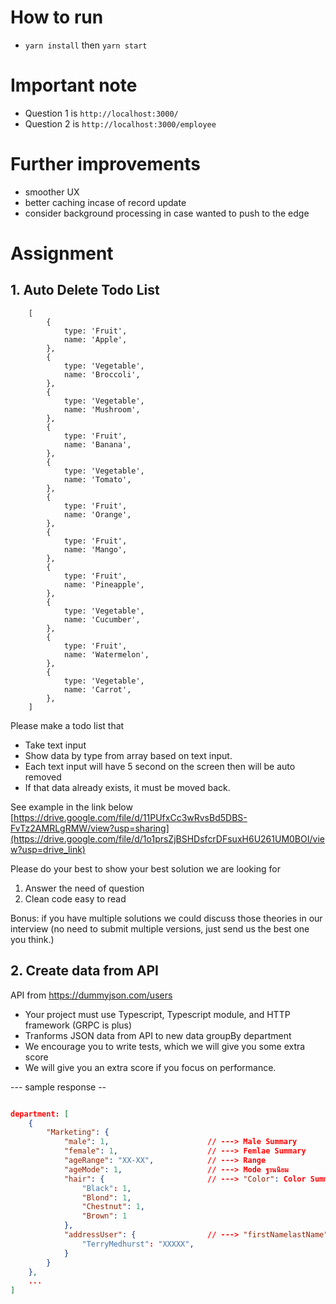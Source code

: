 # How to run
- `yarn install` then `yarn start`

# Important note
- Question 1 is `http://localhost:3000/`
- Question 2 is `http://localhost:3000/employee`

# Further improvements
- smoother UX
- better caching incase of record update
- consider background processing in case wanted to push to the edge

# Assignment

## 1. Auto Delete Todo List

```
    [
        {
            type: 'Fruit',
            name: 'Apple',
        },
        {
            type: 'Vegetable',
            name: 'Broccoli',
        },
        {
            type: 'Vegetable',
            name: 'Mushroom',
        },
        {
            type: 'Fruit',
            name: 'Banana',
        },
        {
            type: 'Vegetable',
            name: 'Tomato',
        },
        {
            type: 'Fruit',
            name: 'Orange',
        },
        {
            type: 'Fruit',
            name: 'Mango',
        },
        {
            type: 'Fruit',
            name: 'Pineapple',
        },
        {
            type: 'Vegetable',
            name: 'Cucumber',
        },
        {
            type: 'Fruit',
            name: 'Watermelon',
        },
        {
            type: 'Vegetable',
            name: 'Carrot',
        },
    ]
```

Please make a todo list that
- Take text input
- Show data by type from array based on text input.
- Each text input will have 5 second on the screen then will be auto removed
- If that data already exists, it must be moved back.

See example in the link below
[https://drive.google.com/file/d/11PUfxCc3wRvsBd5DBS-FvTz2AMRLgRMW/view?usp=sharing](https://drive.google.com/file/d/1o1prsZjBSHDsfcrDFsuxH6U261UM0BOI/view?usp=drive_link)

Please do your best to show your best solution
we are looking for
1. Answer the need of question
2. Clean code easy to read

Bonus: if you have multiple solutions we could discuss those theories in our interview (no need to submit multiple versions, just send us the best one you think.)

## 2. Create data from API 

API from <https://dummyjson.com/users>

- Your project must use Typescript, Typescript module, and HTTP framework (GRPC is plus)
- Tranforms JSON data from API to new data groupBy department
- We encourage you to write tests, which we will give you some extra score
- We will give you an extra score if you focus on performance.

--- sample response --

```json

department: [
    {
        "Marketing": {
            "male": 1,                      // ---> Male Summary
            "female": 1,                    // ---> Femlae Summary
            "ageRange": "XX-XX",            // ---> Range
            "ageMode": 1,                   // ---> Mode ฐานนิยม
            "hair": {                       // ---> "Color": Color Summary
                "Black": 1,                
                "Blond": 1,
                "Chestnut": 1,
                "Brown": 1
            },
            "addressUser": {                // ---> "firstNamelastName": postalCode (address)
                "TerryMedhurst": "XXXXX",
            }
        }
    }, 
    ...
]
```

